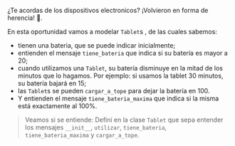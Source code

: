 ¿Te acordas de los dispositivos electronicos? ¡Volvieron en forma de herencia! :grimacing:.

En esta oportunidad vamos a modelar `Tablet`s , de las cuales sabemos:

* tienen una bateria, que se puede indicar inicialmente;
* entienden el mensaje `tiene_bateria` que indica si su batería es mayor a 20;
* cuando utilizamos una `Tablet`, su batería disminuye en la mitad de los minutos que lo hagamos. Por ejemplo: si usamos la tablet 30 minutos, su batería bajará en 15;
* las `Tablet`s se pueden `cargar_a_tope` para dejar la batería en 100. 
* Y entienden el mensaje `tiene_bateria_maxima` que indica si la misma está exactamente al 100%.

> Veamos si se entiende: Definí en la clase `Tablet` que sepa entender los mensajes `__init__`, `utilizar`, `tiene_bateria`,  `tiene_bateria_maxima` y `cargar_a_tope`.